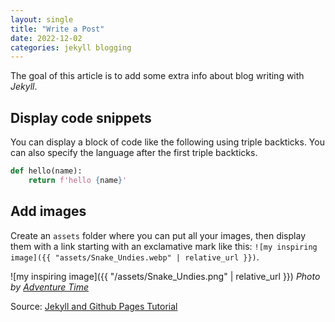 ```yaml
---
layout: single
title: "Write a Post"
date: 2022-12-02
categories: jekyll blogging
---
```


The goal of this article is to add some extra info
about blog writing with _Jekyll_.


## Display code snippets

You can display a block of code like the following using triple backticks.
You can also specify the language after the first triple backticks.

```python
def hello(name):
    return f'hello {name}'
```

## Add images

Create an `assets` folder where you can put all your images,
then display them with a link starting with an exclamative mark like this:
`![my inspiring image]({{ "assets/Snake_Undies.webp" | relative_url }})`.

![my inspiring image]({{ "/assets/Snake_Undies.png" | relative_url }})
_Photo by [Adventure Time](https://adventuretime.fandom.com/wiki/Snakes)_

Source: [Jekyll and Github Pages Tutorial](https://simondosda.github.io/posts/2021-09-16-blog-github-pages-4-custom.html)